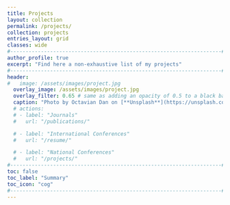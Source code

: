 ```yaml
---
title: Projects
layout: collection
permalink: /projects/
collection: projects
entries_layout: grid
classes: wide
#---------------------------------------------------------------------#
author_profile: true
excerpt: "Find here a non-exhaustive list of my projects"
#---------------------------------------------------------------------#
header:
#   image: /assets/images/project.jpg
  overlay_image: /assets/images/project.jpg
  overlay_filter: 0.65 # same as adding an opacity of 0.5 to a black background
  caption: "Photo by Octavian Dan on [**Unsplash**](https://unsplash.com)"
  # actions:
  # - label: "Journals"
  #   url: "/publications/"

  # - label: "International Conferences"
  #   url: "/resume/"

  # - label: "National Conferences"
  #   url: "/projects/"
#---------------------------------------------------------------------#
toc: false
toc_label: "Summary"
toc_icon: "cog"
#---------------------------------------------------------------------#
---
```

